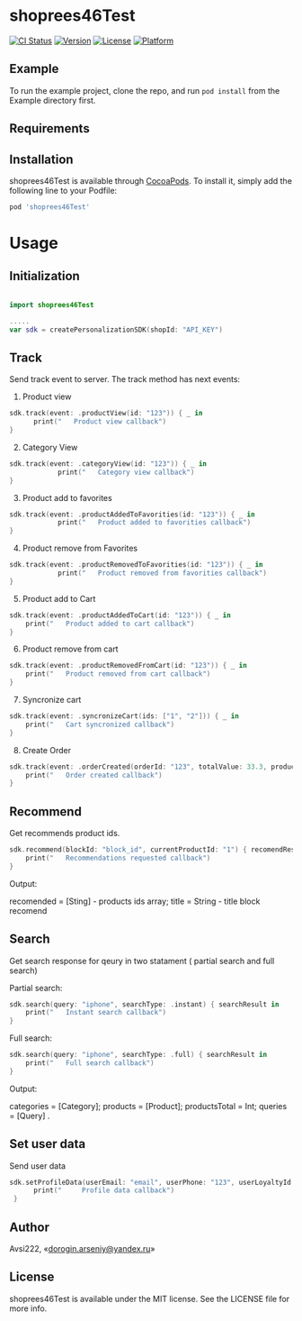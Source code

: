 # shoprees46Test

[![CI Status](https://img.shields.io/travis/Avsi222/shoprees46Test.svg?style=flat)](https://travis-ci.org/Avsi222/shoprees46Test)
[![Version](https://img.shields.io/cocoapods/v/shoprees46Test.svg?style=flat)](https://cocoapods.org/pods/shoprees46Test)
[![License](https://img.shields.io/cocoapods/l/shoprees46Test.svg?style=flat)](https://cocoapods.org/pods/shoprees46Test)
[![Platform](https://img.shields.io/cocoapods/p/shoprees46Test.svg?style=flat)](https://cocoapods.org/pods/shoprees46Test)

## Example

To run the example project, clone the repo, and run `pod install` from the Example directory first.

## Requirements

## Installation

shoprees46Test is available through [CocoaPods](https://cocoapods.org). To install
it, simply add the following line to your Podfile:

```ruby
pod 'shoprees46Test'
```

# Usage
## Initialization

```swift

import shoprees46Test

.....
var sdk = createPersonalizationSDK(shopId: "API_KEY")
```

## Track
Send track event to server.
The track method has next events:

1) Product view

```swift
sdk.track(event: .productView(id: "123")) { _ in
      print("   Product view callback")
}
```

2) Category View 

```swift
sdk.track(event: .categoryView(id: "123")) { _ in
            print("   Category view callback")
}
```

3) Product add to favorites

```swift
sdk.track(event: .productAddedToFavorities(id: "123")) { _ in
            print("   Product added to favorities callback")
}
```

4) Product remove from Favorites

```swift
sdk.track(event: .productRemovedToFavorities(id: "123")) { _ in
            print("   Product removed from favorities callback")
}
```

5) Product add to Cart

```swift
sdk.track(event: .productAddedToCart(id: "123")) { _ in
    print("   Product added to cart callback")
}
```

6) Product remove from cart

```swift
sdk.track(event: .productRemovedFromCart(id: "123")) { _ in
    print("   Product removed from cart callback")
}
```

7) Syncronize cart

```swift
sdk.track(event: .syncronizeCart(ids: ["1", "2"])) { _ in
    print("   Cart syncronized callback")
}
```

8) Create Order

```swift
sdk.track(event: .orderCreated(orderId: "123", totalValue: 33.3, products: [(id: "1", amount: 3), (id: "2", amount: 1)])) { _ in
    print("   Order created callback")
}
```

## Recommend
Get recommends product ids.

```swift
sdk.recommend(blockId: "block_id", currentProductId: "1") { recomendResult in
    print("   Recommendations requested callback")
}
```

Output:

recomended = [Sting] - products ids array; 
title = String - title block recomend

## Search
Get search response for qeury in two statament ( partial search and full search)

Partial search: 

```swift
sdk.search(query: "iphone", searchType: .instant) { searchResult in
    print("   Instant search callback")
}
```

Full search: 

```swift
sdk.search(query: "iphone", searchType: .full) { searchResult in
    print("   Full search callback")
}
```

Output:

categories = [Category]; 
products =  [Product]; 
productsTotal =  Int; 
queries = [Query] .

## Set user data
Send user data

```swift
sdk.setProfileData(userEmail: "email", userPhone: "123", userLoyaltyId: "1", birthday: nil, age: nil, firstName: "Ars", secondName: "test", lastName: nil, bouthSmth: nil, location: nil, gender: .male) { (profileDataResp) in
      print("     Profile data callback")
 }
```

## Author

Avsi222, «dorogin.arseniy@yandex.ru»

## License

shoprees46Test is available under the MIT license. See the LICENSE file for more info.
